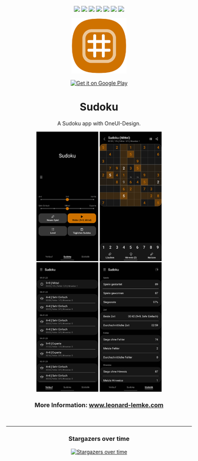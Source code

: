 <div align="center">
  
[![](https://img.shields.io/website?down_color=red&down_message=offline&up_color=blue&up_message=online&url=https%3A%2F%2Fwww.leonard-lemke.com)](https://www.leonard-lemke.com/rr)
[![](https://img.shields.io/github/last-commit/Lemkinator/Sudoku)](https://github.com/Lemkinator/Sudoku/commits/)
[![](https://img.shields.io/github/issues-raw/Lemkinator/Sudoku?color=%23ff4400)](https://github.com/Lemkinator/Sudoku/issues)
[![](https://img.shields.io/github/issues-pr-raw/Lemkinator/Sudoku?color=%23bb00bb)](https://github.com/Lemkinator/Sudoku/pulls)
[![](https://img.shields.io/github/contributors/Lemkinator/Sudoku)](https://github.com/Lemkinator/Sudoku/graphs/contributors)
[![](https://img.shields.io/github/repo-size/Lemkinator/Sudoku)](https://github.com/Lemkinator/Sudoku)
[![](https://img.shields.io/tokei/lines/github/Lemkinator/Sudoku)](https://github.com/Lemkinator/Sudoku)
  

  <img src="img/Sudoku_squircle.png" height="150"/>
  
  <a target="_blank" 
       href='https://play.google.com/store/apps/details?id=de.lemke.sudoku&pcampaignid=pcampaignidMKT-Other-global-all-co-prtnr-py-PartBadge-Mar2515-1'>
        <img class="playstore_button" alt='Get it on Google Play' height="100"
             src='https://play.google.com/intl/en_us/badges/static/images/badges/en_badge_web_generic.png'/>
   </a>
  
  # Sudoku

  A Sudoku app with OneUI-Design.
  
  
  <img loading="lazy" src="img/mobile1.png" height="350"/>
  <img loading="lazy" src="img/mobile2.png" height="350"/>
  <img loading="lazy" src="img/mobile3.png" height="350"/>
  <img loading="lazy" src="img/mobile4.png" height="350"/>
  
  ### More Information: <a target="_blank" href='https://www.leonard-lemke.com/apps/sudoku'>www.leonard-lemke.com</a>

  <br>
  <hr>
  
  
  ### Stargazers over time

  [![Stargazers over time](https://starchart.cc/Lemkinator/Sudoku.svg)](https://starchart.cc/Lemkinator/Sudoku)
  
</div>
